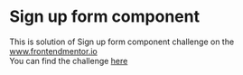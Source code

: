 # Sign up form component
This is solution of Sign up form component challenge on the www.frontendmentor.io
<br>You can find the challenge <a href="https://www.frontendmentor.io/challenges/intro-component-with-signup-form-5cf91bd49edda32581d28fd1">here</a>
